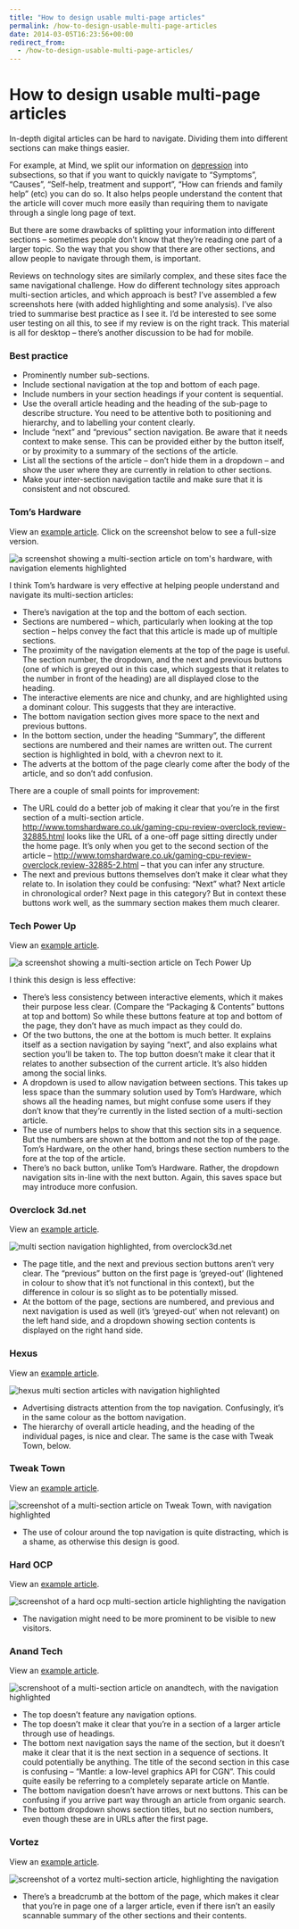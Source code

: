 ```yaml
---
title: "How to design usable multi-page articles"
permalink: /how-to-design-usable-multi-page-articles
date: 2014-03-05T16:23:56+00:00
redirect_from:
  - /how-to-design-usable-multi-page-articles/
---
```


# How to design usable multi-page articles

In-depth digital articles can be hard to navigate. Dividing them into different sections can make things easier.

For example, at Mind, we split our information on [depression](http://www.mind.org.uk/information-support/types-of-mental-health-problems/depression/) into subsections, so that if you want to quickly navigate to “Symptoms”, “Causes”, “Self-help, treatment and support”, “How can friends and family help” (etc) you can do so. It also helps people understand the content that the article will cover much more easily than requiring them to navigate through a single long page of text.

But there are some drawbacks of splitting your information into different sections – sometimes people don’t know that they’re reading one part of a larger topic. So the way that you show that there are other sections, and allow people to navigate through them, is important.

Reviews on technology sites are similarly complex, and these sites face the same navigational challenge. How do different technology sites approach multi-section articles, and which approach is best? I’ve assembled a few screenshots here (with added highlighting and some analysis). I’ve also tried to summarise best practice as I see it. I’d be interested to see some user testing on all this, to see if my review is on the right track. This material is all for desktop – there’s another discussion to be had for mobile.

### Best practice

- Prominently number sub-sections.
- Include sectional navigation at the top and bottom of each page.
- Include numbers in your section headings if your content is sequential.
- Use the overall article heading and the heading of the sub-page to describe structure. You need to be attentive both to positioning and hierarchy, and to labelling your content clearly.
- Include “next” and “previous” section navigation. Be aware that it needs context to make sense. This can be provided either by the button itself, or by proximity to a summary of the sections of the article.
- List all the sections of the article – don’t hide them in a dropdown – and show the user where they are currently in relation to other sections.
- Make your inter-section navigation tactile and make sure that it is consistent and not obscured.

### Tom’s Hardware

View an [example article](http://www.tomshardware.co.uk/gaming-cpu-review-overclock,review-32885.html). Click on the screenshot below to see a full-size version.

![a screenshot showing a multi-section article on tom's hardware, with navigation elements highlighted](How%20to%20design%20usable%20multi-page%20articles%20%E2%80%93%20Martin%20Lugton_files/toms-hardware-multi-section-articles-with-navigation-highlig.png)

I think Tom’s hardware is very effective at helping people understand and navigate its multi-section articles:

- There’s navigation at the top and the bottom of each section.
- Sections are numbered – which, particularly when looking at the top section – helps convey the fact that this article is made up of multiple sections.
- The proximity of the navigation elements at the top of the page is useful. The section number, the dropdown, and the next and previous buttons (one of which is greyed out in this case, which suggests that it relates to the number in front of the heading) are all displayed close to the heading.
- The interactive elements are nice and chunky, and are highlighted using a dominant colour. This suggests that they are interactive.
- The bottom navigation section gives more space to the next and previous buttons.
- In the bottom section, under the heading “Summary”, the different sections are numbered and their names are written out. The current section is highlighted in bold, with a chevron next to it.
- The adverts at the bottom of the page clearly come after the body of the article, and so don’t add confusion.

There are a couple of small points for improvement:

- The URL could do a better job of making it clear that you’re in the first section of a multi-section article. http://www.tomshardware.co.uk/gaming-cpu-review-overclock,review-32885.html looks like the URL of a one-off page sitting directly under the home page. It’s only when you get to the second section of the article – http://www.tomshardware.co.uk/gaming-cpu-review-overclock,review-32885-2.html – that you can infer any structure.
- The next and previous buttons themselves don’t make it clear what they relate to. In isolation they could be confusing: “Next” what? Next article in chronological order? Next page in this category? But in context these buttons work well, as the summary section makes them much clearer.

### Tech Power Up

View an [example article](http://www.techpowerup.com/reviews/ASUS/R9_280X_Direct_Cu_II_TOP/1.html).

![a screenshot showing a multi-section article on Tech Power Up](How%20to%20design%20usable%20multi-page%20articles%20%E2%80%93%20Martin%20Lugton_files/Tech-Power-Up-multi-section-articles-with-navigation-highlig.png)

I think this design is less effective:

- There’s less consistency between interactive elements, which it makes their purpose less clear. (Compare the “Packaging & Contents” buttons at top and bottom) So while these buttons feature at top and bottom of the page, they don’t have as much impact as they could do.
- Of the two buttons, the one at the bottom is much better. It explains itself as a section navigation by saying “next”, and also explains what section you’ll be taken to. The top button doesn’t make it clear that it relates to another subsection of the current article. It’s also hidden among the social links.
- A dropdown is used to allow navigation between sections. This takes up less space than the summary solution used by Tom’s Hardware, which shows all the heading names, but might confuse some users if they don’t know that they’re currently in the listed section of a multi-section article.
- The use of numbers helps to show that this section sits in a sequence. But the numbers are shown at the bottom and not the top of the page. Tom’s Hardware, on the other hand, brings these section numbers to the fore at the top of the article.
- There’s no back button, unlike Tom’s Hardware. Rather, the dropdown navigation sits in-line with the next button. Again, this saves space but may introduce more confusion.

### Overclock 3d.net

View an [example article](http://www.overclock3d.net/reviews/cases_cooling/nanoxia_deep_silence_ds4/1).

![multi section navigation highlighted, from overclock3d.net](How%20to%20design%20usable%20multi-page%20articles%20%E2%80%93%20Martin%20Lugton_files/overclock3d-multi-section-articles-with-navigatio-highlighte.png)

- The page title, and the next and previous section buttons aren’t very clear. The “previous” button on the first page is ‘greyed-out’ (lightened in colour to show that it’s not functional in this context), but the difference in colour is so slight as to be potentially missed.
- At the bottom of the page, sections are numbered, and previous and next navigation is used as well (it’s ‘greyed-out’ when not relevant) on the left hand side, and a dropdown showing section contents is displayed on the right hand side.

### Hexus

View an [example article](http://hexus.net/tech/reviews/graphics/61013-asus-radeon-r9-280x-directcu-ii-top/).

![hexus multi section articles with navigation highlighted](How%20to%20design%20usable%20multi-page%20articles%20%E2%80%93%20Martin%20Lugton_files/hexus-multi-section-articles-with-navigation-highlighted.png)

- Advertising distracts attention from the top navigation. Confusingly, it’s in the same colour as the bottom navigation.
- The hierarchy of overall article heading, and the heading of the individual pages, is nice and clear. The same is the case with Tweak Town, below.

### Tweak Town

View an [example article](http://www.tweaktown.com/reviews/5905/asus-radeon-r9-280x-directcu-ii-top-3gb-overclocked-video-card-review/index.html).

![screenshot of a multi-section article on Tweak Town, with navigation highlighted](How%20to%20design%20usable%20multi-page%20articles%20%E2%80%93%20Martin%20Lugton_files/Tweak-Town-multi-section-articles-with-navigation-highlighte.png)

- The use of colour around the top navigation is quite distracting, which is a shame, as otherwise this design is good.

### Hard OCP

View an [example article](http://www.hardocp.com/article/2013/12/29/asus_rog_matrix_platinum_r9_280x_video_card_review/1#.UxDKMvk0Ol4).

![screenshot of a hard ocp multi-section article highlighting the navigation](How%20to%20design%20usable%20multi-page%20articles%20%E2%80%93%20Martin%20Lugton_files/hard-ocp-multi-section-articles-with-navigation-highlighted.png)

- The navigation might need to be more prominent to be visible to new visitors.

### Anand Tech

View an [example article](http://www.anandtech.com/show/7400/the-radeon-r9-280x-review-feat-asus-xfx).

![screnshoot of a multi-section article on anandtech, with the navigation highlighted](How%20to%20design%20usable%20multi-page%20articles%20%E2%80%93%20Martin%20Lugton_files/anandtech-multi-section-articles-with-navigation-highlighted.png)

- The top doesn’t feature any navigation options.
- The top doesn’t make it clear that you’re in a section of a larger article through use of headings.
- The bottom next navigation says the name of the section, but it doesn’t make it clear that it is the next section in a sequence of sections. It could potentially be anything. The title of the second section in this case is confusing – “Mantle: a low-level graphics API for CGN”. This could quite easily be referring to a completely separate article on Mantle.
- The bottom navigation doesn’t have arrows or next buttons. This can be confusing if you arrive part way through an article from organic search.
- The bottom dropdown shows section titles, but no section numbers, even though these are in URLs after the first page.

### Vortez

View an [example article](http://www.vortez.net/articles_pages/asus_gtx_770_directcu_ii_oc_review,1.html).

![screenshot of a vortez multi-section article, highlighting the navigation](How%20to%20design%20usable%20multi-page%20articles%20%E2%80%93%20Martin%20Lugton_files/vortez-multi-section-articles-with-navigation-highlighted.png)

- There’s a breadcrumb at the bottom of the page, which makes it clear that you’re in page one of a larger article, even if there isn’t an easily scannable summary of the other sections and their contents.